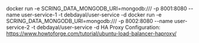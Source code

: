 
docker run -e SCRING_DATA_MONGODB_URI=mongodb://<server>/<database> -p 8001:8080 --name user-service-1 -t debdayal/user-service -d
docker run -e SCRING_DATA_MONGODB_URI=mongodb://<server>/<database> -p 8002:8080 --name user-service-2 -t debdayal/user-service -d
HA Proxy Configuration:
https://www.howtoforge.com/tutorial/ubuntu-load-balancer-haproxy/
